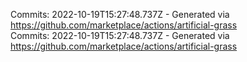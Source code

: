Commits: 2022-10-19T15:27:48.737Z - Generated via https://github.com/marketplace/actions/artificial-grass
<br>
Commits: 2022-10-19T15:27:48.737Z - Generated via https://github.com/marketplace/actions/artificial-grass
<br>
